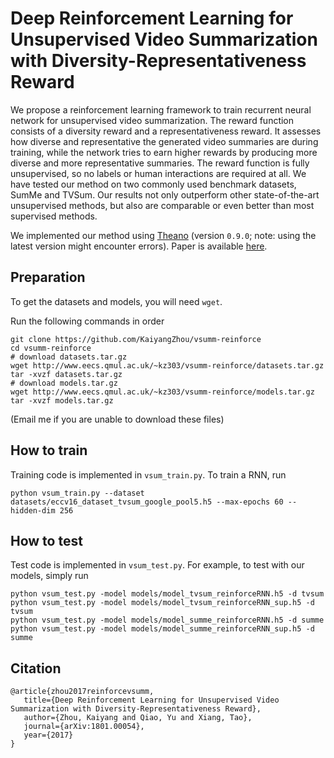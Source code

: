 # Deep Reinforcement Learning for Unsupervised Video Summarization with Diversity-Representativeness Reward
We propose a reinforcement learning framework to train recurrent neural network for unsupervised video summarization. The reward function consists of a diversity reward and a representativeness reward. It assesses how diverse and representative the generated video summaries are during training, while the network tries to earn higher rewards by producing more diverse and more representative summaries. The reward function is fully unsupervised, so no labels or human interactions are required at all. We have tested our method on two commonly used benchmark datasets, SumMe and TVSum. Our results not only outperform other state-of-the-art unsupervised methods, but also are comparable or even better than most supervised methods.

We implemented our method using [Theano](http://deeplearning.net/software/theano/) (version `0.9.0`; note: using the latest version might encounter errors). Paper is available [here](https://arxiv.org/abs/1801.00054).

## Preparation
To get the datasets and models, you will need `wget`.

Run the following commands in order
```
git clone https://github.com/KaiyangZhou/vsumm-reinforce
cd vsumm-reinforce
# download datasets.tar.gz
wget http://www.eecs.qmul.ac.uk/~kz303/vsumm-reinforce/datasets.tar.gz
tar -xvzf datasets.tar.gz
# download models.tar.gz
wget http://www.eecs.qmul.ac.uk/~kz303/vsumm-reinforce/models.tar.gz
tar -xvzf models.tar.gz
```

(Email me if you are unable to download these files)

## How to train
Training code is implemented in `vsum_train.py`. To train a RNN, run
```
python vsum_train.py --dataset datasets/eccv16_dataset_tvsum_google_pool5.h5 --max-epochs 60 --hidden-dim 256
```

## How to test
Test code is implemented in `vsum_test.py`. For example, to test with our models, simply run
```
python vsum_test.py -model models/model_tvsum_reinforceRNN.h5 -d tvsum
python vsum_test.py -model models/model_tvsum_reinforceRNN_sup.h5 -d tvsum
python vsum_test.py -model models/model_summe_reinforceRNN.h5 -d summe
python vsum_test.py -model models/model_summe_reinforceRNN_sup.h5 -d summe
```

## Citation
```
@article{zhou2017reinforcevsumm, 
   title={Deep Reinforcement Learning for Unsupervised Video Summarization with Diversity-Representativeness Reward},
   author={Zhou, Kaiyang and Qiao, Yu and Xiang, Tao}, 
   journal={arXiv:1801.00054}, 
   year={2017} 
}
```
